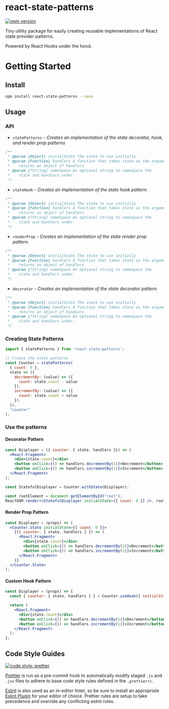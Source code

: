 # react-state-patterns
[![npm version](https://badge.fury.io/js/react-state-patterns.svg)](https://badge.fury.io/js/react-state-patterns)

Tiny utility package for easily creating reusable implementations of React state provider patterns.

Powered by React Hooks under the hood.

# Getting Started

## Install
```bash
npm install react-state-patterns --save
```

## Usage

### API
+ `statePatterns` - _Creates an implementation of the state decorator, hook, and render prop patterns_
```javascript
/**
 * @param {Object} initialState The state to use initially
 * @param {Function} handlers A function that takes state as the argument and
 *    returns an object of handlers
 * @param {?String} nameSpace An optional string to namespace the
 *    state and handlers under.
 */
```
+ `stateHook` - _Creates an implementation of the state hook pattern._
```javascript
/**
 * @param {Object} initialState The state to use initially
 * @param {Function} handlers A function that takes state as the argument and
 *    returns an object of handlers
 * @param {?String} nameSpace An optional string to namespace the
 *    state and handlers under.
 */
```
+ `renderProp` - _Creates an implementation of the state render prop pattern._
```javascript
/**
 * @param {Object} initialState The state to use initially
 * @param {Function} handlers A function that takes state as the argument and
 *    returns an object of handlers
 * @param {?String} nameSpace An optional string to namespace the
 *    state and handlers under.
 */
```
+ `decorator` -  _Creates an implementation of the state decorator pattern._
```javascript
/**
 * @param {Object} initialState The state to use initially
 * @param {Function} handlers A function that takes state as the argument and
 *    returns an object of handlers
 * @param {?String} nameSpace An optional string to namespace the
 *    state and handlers under.
 */
```

### Creating State Patterns
```jsx
import { statePatterns } from 'react-state-patterns';

// Create the state patterns
const Counter = statePatterns(
  { count: 0 },
  state => ({
    decrementBy: (value) => ({
      count: state.count - value
    }),
    incrementBy: (value) => ({
      count: state.count + value
    }),
  }),
  "counter"
);
```

### Use the patterns

#### Decorator Pattern
```jsx
const Displayer = ({ counter: { state, handlers }}) => (
  <React.Fragment>
    <div>{state.count}</div>
    <button onClick={() => handlers.decrementBy(1)}>Decrement</button>
    <button onClick={() => handlers.incrementBy(1)}>Increment</button>
  </React.Fragment>
);

const StatefulDisplayer = Counter.withState(Displayer);

const rootElement = document.getElementById("root");
ReactDOM.render(<StatefulDisplayer initialState={{ count: 0 }} />, rootElement);
```

#### Render Prop Pattern
```jsx
const Displayer = (props) => (
  <Counter.State initialState={{ count: 0 }}>
    {({ counter: { state, handlers } }) => (
      <React.Fragment>
        <div>{state.count}</div>
        <button onClick={() => handlers.decrementBy(1)}>Decrement</button>
        <button onClick={() => handlers.incrementBy(1)}>Increment</button>
      </React.Fragment>
    )}
  </Counter.State>
);
```

#### Custom Hook Pattern
```jsx
const Displayer = (props) => {
  const { counter: { state, handlers } } = Counter.useHook({ initialState: { count: 0 } });

  return (
    <React.Fragment>
      <div>{state.count}</div>
      <button onClick={() => handlers.decrementBy(1)}>Decrement</button>
      <button onClick={() => handlers.incrementBy(1)}>Increment</button>
    </React.Fragment>
  );
};
```

## Code Style Guides
[![code style: prettier](https://img.shields.io/badge/code_style-prettier-ff69b4.svg?style=flat-square)](https://github.com/prettier/prettier)

[Prettier](https://prettier.io/) is run as a pre-commit hook to automatically
modify staged `.js` and `.jsx` files to adhere to base code style rules defined in the `.prettierrc`.

[Eslint](https://eslint.org/) is also used as an in-editor linter, so be sure to install
an appropriate [Eslint Plugin](https://eslint.org/docs/3.0.0/user-guide/integrations#editors) for your editor of choice.
Prettier rules are setup to take precedence and override any conflicting eslint rules.
